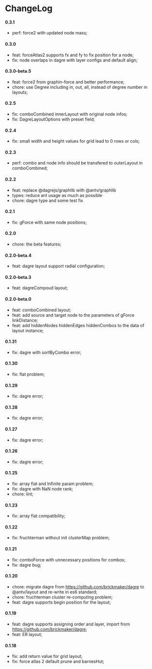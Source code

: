 # ChangeLog

#### 0.3.1

- perf: force2 with updated node mass;

#### 0.3.0

- feat: forceAtlas2 supports fx and fy to fix position for a node;
- fix: node overlaps in dagre with layer configs and default align;

#### 0.3.0-beta.5

- feat: force2 from graphin-force and better performance;
- chore: use Degree including in, out, all, instead of degree number in layouts;

#### 0.2.5

- fix: comboCombined innerLayout with original node infos;
- fix: DagreLayoutOptions with preset field;

#### 0.2.4

- fix: small width and height values for grid lead to 0 rows or cols;

#### 0.2.3

- perf: combo and node info should be transfered to outerLayout in comboCombined;

#### 0.2.2

- feat: replace @dagrejs/graphlib with @antv/graphlib
- types: reduce ant usage as much as possible
- chore: dagre type and some test fix

#### 0.2.1

- fix: gForce with same node positions;

#### 0.2.0

- chore: the beta features;

#### 0.2.0-beta.4

- feat: dagre layout support radial configuration;

#### 0.2.0-beta.3

- feat: dagreCompoud layout;

#### 0.2.0-beta.0

- feat: comboCombined layout;
- feat: add source and target node to the parameters of gForce linkDistance;
- feat: add hiddenNodes hiddenEdges hiddenCombos to the data of layout instance;

#### 0.1.31

- fix: dagre with sortByCombo error;

#### 0.1.30

- fix: flat problem;

#### 0.1.29

- fix: dagre error;

#### 0.1.28

- fix: dagre error;

#### 0.1.27

- fix: dagre error;

#### 0.1.26

- fix: dagre error;

#### 0.1.25
 
 - fix: array flat and Infinite param problem;
 - fix: dagre with NaN node rank;
 - chore: lint;

#### 0.1.23

- fix: array flat compatibility;

#### 0.1.22

- fix: fruchterman without init clusterMap problem;

#### 0.1.21

- fix: comboForce with unnecessary positions for combos;
- fix: dagre bug;

#### 0.1.20

- chore: migrate dagre from https://github.com/brickmaker/dagre to @antv/layout and re-write in es6 standard;
- chore: fruchterman cluster re-computing problem;
- feat: dagre supports begin position for the layout;

#### 0.1.19

- feat: dagre supports assigning order and layer, import from https://github.com/brickmaker/dagre;
- feat: ER layout;

#### 0.1.18

- fix: add return value for grid layout;
- fix: force atlas 2 default prune and barnesHut;